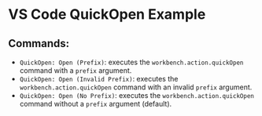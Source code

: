 # VS Code QuickOpen Example

## Commands:
- `QuickOpen: Open (Prefix)`: executes the `workbench.action.quickOpen` command with a `prefix` argument.
- `QuickOpen: Open (Invalid Prefix)`: executes the `workbench.action.quickOpen` command with an invalid `prefix` argument.
- `QuickOpen: Open (No Prefix)`: executes the `workbench.action.quickOpen` command without a `prefix` argument (default).
